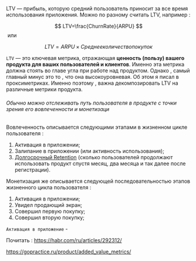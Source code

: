 LTV — прибыль, которую средний пользователь приносит за все время использования приложения. Можно по разному считать LTV, например : 

$$
LTV=\frac{ChurnRate}{ARPU}
$$​
или 

$$
LTV=ARPU×Среднее количество покупок
$$

`LTV` — это ключевая метрика, отражающая **ценность (пользу) вашего продукта для ваших пользователей и клиентов**. Именно эта метрика должна стоять во главе угла при работе над продуктом. Однако , самый главный минус это то , что она высокоуровневая. Об этом я писал в проксиметриках. Именно поэтому , важна декомпозировать LTV на различные метрики продукта. 

<h6>Обычно можно отслеживать путь пользователя в продукте с точки зрения его вовлеченности и монетизаци</h6>

Вовлеченность описывается следующими этапами в жизненном цикле пользователя :
1. Активация в приложении;
2. Залипание в приложении (или активность использования);
3. [Долгосрочный Retention](https://gopractice.ru/product/retention/) (сколько пользователей продолжают использовать продукт спустя месяц, два месяца и так далее после регистрации).

Монетизация же описывается следующей последовательностью этапов жизненного цикла пользователя :
1. Активация в приложении;
2. Увидел продающий экран;
3. Совершил первую покупку;
4. Совершил вторую покупку;

`Активация в приложение` - 






Почитать : 
https://habr.com/ru/articles/292312/

https://gopractice.ru/product/added_value_metrics/